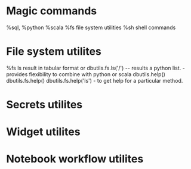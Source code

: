 # Magic commands
%sql, %python %scala
%fs file system utilities
%sh shell commands

# File system utilites
%fs ls  result in tabular format
or 
dbutils.fs.ls('/')  -- results a python list. -provides flexibility to combine with python or scala
dbutils.help()
dbutils.fs.help()
dbutils.fs.help('ls') - to get help for a particular method.
# Secrets utilites
# Widget utilites
# Notebook workflow utilites
